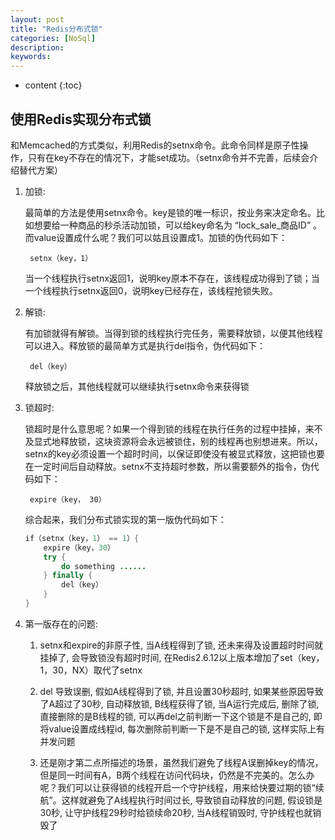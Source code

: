 ```yaml
---
layout: post
title: "Redis分布式锁"
categories: [NoSql]
description:
keywords:
---
```


* content
{:toc}


## 使用Redis实现分布式锁

和Memcached的方式类似，利用Redis的setnx命令。此命令同样是原子性操作，只有在key不存在的情况下，才能set成功。（setnx命令并不完善，后续会介绍替代方案）
    
1. 加锁: 

    最简单的方法是使用setnx命令。key是锁的唯一标识，按业务来决定命名。比如想要给一种商品的秒杀活动加锁，可以给key命名为 “lock_sale_商品ID” 。而value设置成什么呢？我们可以姑且设置成1。加锁的伪代码如下：    

        setnx（key，1）

    当一个线程执行setnx返回1，说明key原本不存在，该线程成功得到了锁；当一个线程执行setnx返回0，说明key已经存在，该线程抢锁失败。

2. 解锁:

    有加锁就得有解锁。当得到锁的线程执行完任务，需要释放锁，以便其他线程可以进入。释放锁的最简单方式是执行del指令，伪代码如下：

        del（key）

    释放锁之后，其他线程就可以继续执行setnx命令来获得锁

3. 锁超时:

    锁超时是什么意思呢？如果一个得到锁的线程在执行任务的过程中挂掉，来不及显式地释放锁，这块资源将会永远被锁住，别的线程再也别想进来。所以，setnx的key必须设置一个超时时间，以保证即使没有被显式释放，这把锁也要在一定时间后自动释放。setnx不支持超时参数，所以需要额外的指令，伪代码如下：

        expire（key， 30）

    综合起来，我们分布式锁实现的第一版伪代码如下：

    ```java
    if（setnx（key，1） == 1）{
        expire（key，30）
        try {
            do something ......
        } finally {
            del（key）
        }
    }
    ```
    
4. 第一版存在的问题:

    1.  setnx和expire的非原子性, 当A线程得到了锁, 还未来得及设置超时时间就挂掉了, 会导致锁没有超时时间, 在Redis2.6.12以上版本增加了set（key，1，30，NX）取代了setnx

    2. del 导致误删, 假如A线程得到了锁, 并且设置30秒超时, 如果某些原因导致了A超过了30秒, 自动释放锁, B线程获得了锁, 当A运行完成后, 删除了锁, 直接删除的是B线程的锁, 可以再del之前判断一下这个锁是不是自己的, 即将value设置成线程id, 每次删除前判断一下是不是自己的锁, 这样实际上有并发问题

    3. 还是刚才第二点所描述的场景，虽然我们避免了线程A误删掉key的情况，但是同一时间有A，B两个线程在访问代码块，仍然是不完美的。怎么办呢？我们可以让获得锁的线程开启一个守护线程，用来给快要过期的锁“续航”。这样就避免了A线程执行时间过长, 导致锁自动释放的问题, 假设锁是30秒, 让守护线程29秒时给锁续命20秒, 当A线程销毁时, 守护线程也就销毁了 
    
    
    
    